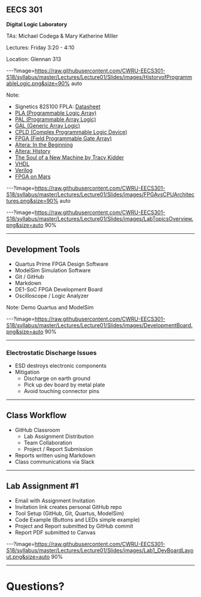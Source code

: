 ## EECS 301

**Digital Logic Laboratory**

TAs: Michael Codega & Mary Katherine Miller

Lectures: Friday 3:20 - 4:10

Location: Glennan 313

---?image=https://raw.githubusercontent.com/CWRU-EECS301-S18/syllabus/master/Lectures/Lecture01/Slides/images/HistoryofProgrammableLogic.png&size=90% auto

Note:

* Signetics 82S100 FPLA: [Datasheet](http://bear.ces.cwru.edu/eecs_281/k_map_pla_82S100_datasheet.pdf)
* [PLA (Programmable Logic Array)](https://en.wikipedia.org/wiki/Programmable_logic_array)
* [PAL (Programmable Array Logic)](https://en.wikipedia.org/wiki/Programmable_Array_Logic)
* [GAL (Generic Array Logic)](https://en.wikipedia.org/wiki/Generic_array_logic)
* [CPLD (Complex Programmable Logic Device)](https://en.wikipedia.org/wiki/Complex_programmable_logic_device)
* [FPGA (Field Programmable Gate Array)](https://en.wikipedia.org/wiki/Field-programmable_gate_array)
* [Altera: In the Beginning](https://www.altera.com/solutions/technology/system-design/articles/_2013/in-the-beginning.html)
* [Altera: History](https://www.altera.com/about/company/history.html)
* [The Soul of a New Machine by Tracy Kidder](https://en.wikipedia.org/wiki/The_Soul_of_a_New_Machine)
* [VHDL](https://en.wikipedia.org/wiki/VHDL#History)
* [Verilog](https://en.wikipedia.org/wiki/Verilog#History)
* [FPGA on Mars](http://dea.unsj.edu.ar/sda/FPGA_On_Mars.pdf)

---?image=https://raw.githubusercontent.com/CWRU-EECS301-S18/syllabus/master/Lectures/Lecture01/Slides/images/FPGAvsCPUArchitectures.png&size=90% auto


---?image=https://raw.githubusercontent.com/CWRU-EECS301-S18/syllabus/master/Lectures/Lecture01/Slides/images/LabTopicsOverview.png&size=auto 90%

---

## Development Tools

* Quartus Prime FPGA Design Software
* ModelSim Simulation Software
* Git / GitHub
* Markdown
* DE1-SoC FPGA Development Board
* Oscilloscope / Logic Analyzer

Note:
Demo Quartus and ModelSim

---?image=https://raw.githubusercontent.com/CWRU-EECS301-S18/syllabus/master/Lectures/Lecture01/Slides/images/DevelopmentBoard.png&size=auto 90%

---

### Electrostatic Discharge Issues

* ESD destroys electronic components 
* Mitigation
	* Discharge on earth ground
	* Pick up dev board by metal plate
	* Avoid touching connector pins

---

## Class Workflow

* GitHub Classroom
	* Lab Assignment Distribution
	* Team Collaboration
	* Project / Report Submission
* Reports written using Markdown
* Class communications via Slack

---

## Lab Assignment #1

* Email with Assignment Invitation
* Invitation link creates personal GitHub repo
* Tool Setup (GitHub, Git, Quartus, ModelSim)
* Code Example (Buttons and LEDs simple example)
* Project and Report submitted by GitHub commit
* Report PDF submitted to Canvas

---?image=https://raw.githubusercontent.com/CWRU-EECS301-S18/syllabus/master/Lectures/Lecture01/Slides/images/Lab1_DevBoardLayout.png&size=auto 90%

---

# Questions?
